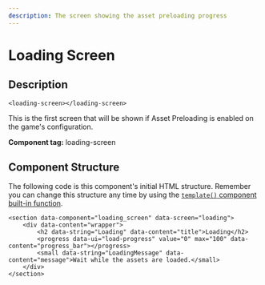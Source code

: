 ```yaml
---
description: The screen showing the asset preloading progress
---
```


# Loading Screen

## Description

```markup
<loading-screen></loading-screen>
```

This is the first screen that will be shown if Asset Preloading is enabled on the game's configuration.

**Component tag:** loading-screen

## Component Structure

The following code is this component's initial HTML structure. Remember you can change this structure any time by using the [`template()` component built-in function](../advanced-monogatari-development/components/built-in-functions.md#get-or-modify-the-html-structure).

```markup
<section data-component="loading_screen" data-screen="loading">
	<div data-content="wrapper">
		<h2 data-string="Loading" data-content="title">Loading</h2>
		<progress data-ui="load-progress" value="0" max="100" data-content="progress_bar"></progress>
		<small data-string="LoadingMessage" data-content="message">Wait while the assets are loaded.</small>
	</div>
</section>
```



